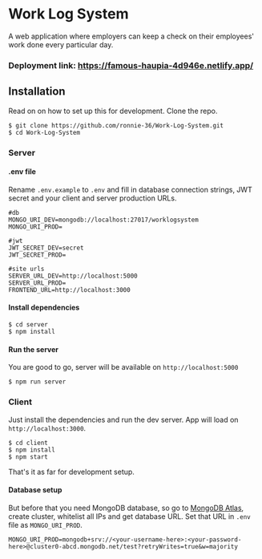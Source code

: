 # Work Log System

A web application where employers can keep a check on their employees' work done
every particular day.

### Deployment link: https://famous-haupia-4d946e.netlify.app/

## Installation

Read on on how to set up this for development. Clone the repo.

```
$ git clone https://github.com/ronnie-36/Work-Log-System.git
$ cd Work-Log-System
```

### Server

#### .env file

Rename `.env.example` to `.env` and fill in database connection strings, JWT secret and your client and server production URLs.

```
#db
MONGO_URI_DEV=mongodb://localhost:27017/worklogsystem
MONGO_URI_PROD=

#jwt
JWT_SECRET_DEV=secret
JWT_SECRET_PROD=

#site urls
SERVER_URL_DEV=http://localhost:5000
SERVER_URL_PROD=
FRONTEND_URL=http://localhost:3000
```

#### Install dependencies

```
$ cd server
$ npm install
```

#### Run the server

You are good to go, server will be available on `http://localhost:5000`

```
$ npm run server
```

### Client

Just install the dependencies and run the dev server. App will load on `http://localhost:3000`.

```
$ cd client
$ npm install
$ npm start
```

That's it as far for development setup.

#### Database setup

But before that you need MongoDB database, so go to [MongoDB Atlas](https://www.mongodb.com/cloud/atlas), create cluster, whitelist all IPs and get database URL. Set that URL in `.env` file as `MONGO_URI_PROD`.

```
MONGO_URI_PROD=mongodb+srv://<your-username-here>:<your-password-here>@cluster0-abcd.mongodb.net/test?retryWrites=true&w=majority
```
